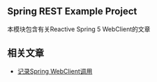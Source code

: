 ## Spring REST Example Project

本模块包含有关Reactive Spring 5 WebClient的文章

## 相关文章

+ [记录Spring WebClient调用](docs/记录Spring-WebClient调用.md)